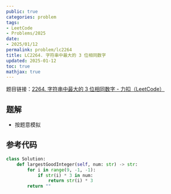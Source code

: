 ```yaml
---
public: true
categories: problem
tags:
- LeetCode
- Problems/2025
date:
- 2025/01/12
permalink: problem/lc2264
title: LC2264. 字符串中最大的 3 位相同数字
updated: 2025-01-12
toc: true
mathjax: true
---
```


题目链接：[2264. 字符串中最大的 3 位相同数字 - 力扣（LeetCode）](https://leetcode.cn/problems/largest-3-same-digit-number-in-string/description/?envType=daily-question&envId=2025-01-08)

<!--more-->

## 题解

  + 按题意模拟

## 参考代码

```python
class Solution:
    def largestGoodInteger(self, num: str) -> str:
        for i in range(9, -1, -1):
            if str(i) * 3 in num:
                return str(i) * 3
        return ""
```



